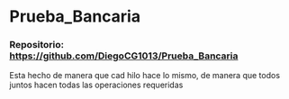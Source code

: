 # Prueba_Bancaria

### Repositorio: https://github.com/DiegoCG1013/Prueba_Bancaria

Esta hecho de manera que cad hilo hace lo mismo, de manera que todos juntos hacen todas las operaciones requeridas
